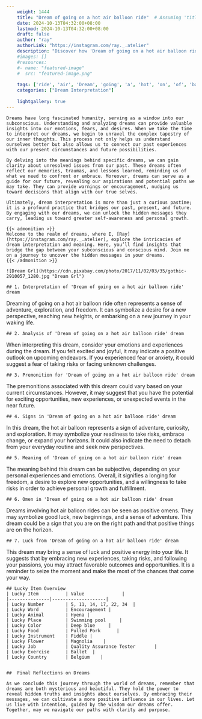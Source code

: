 ```yaml
---
    weight: 1444
    title: "Dream of going on a hot air balloon ride"  # Assuming 'title' column exists
    date: 2024-10-13T04:32:00+08:00
    lastmod: 2024-10-13T04:32:00+08:00
    draft: false
    author: "ray"
    authorLink: "https://instagram.com/ray._.atelier"
    description: "Discover how 'Dream of going on a hot air balloon ride' can interpret your future and uncover its significant meanings in your life."
    #images: []
    #resources:
    #- name: "featured-image"
    #  src: "featured-image.png"
    
    tags: ['ride', 'air', 'Dream', 'going', 'a', 'hot', 'on', 'of', 'balloon']
    categories: ["Dream Interpretation"]
    
    lightgallery: true
---
```

    
    Dreams have long fascinated humanity, serving as a window into our subconscious. Understanding and analyzing dreams can provide valuable insights into our emotions, fears, and desires. When we take the time to interpret our dreams, we begin to unravel the complex tapestry of our inner thoughts. This process not only helps us understand ourselves better but also allows us to connect our past experiences with our present circumstances and future possibilities.
    
    By delving into the meanings behind specific dreams, we can gain clarity about unresolved issues from our past. These dreams often reflect our memories, traumas, and lessons learned, reminding us of what we need to confront or embrace. Moreover, dreams can serve as a guide for our future, revealing our aspirations and potential paths we may take. They can provide warnings or encouragement, nudging us toward decisions that align with our true selves.
    
    Ultimately, dream interpretation is more than just a curious pastime; it is a profound practice that bridges our past, present, and future. By engaging with our dreams, we can unlock the hidden messages they carry, leading us toward greater self-awareness and personal growth.
    
    {{< admonition >}}
    Welcome to the realm of dreams, where I, [Ray](https://instagram.com/ray._.atelier), explore the intricacies of dream interpretation and meaning. Here, you’ll find insights that bridge the gap between your subconscious and conscious mind. Join me on a journey to uncover the hidden messages in your dreams.
    {{< /admonition >}}
    
    ![Dream Grl](https://cdn.pixabay.com/photo/2017/11/02/03/35/gothic-2910057_1280.jpg "Dream Grl")
    
    ## 1. Interpretation of 'Dream of going on a hot air balloon ride' dream
    
Dreaming of going on a hot air balloon ride often represents a sense of adventure, exploration, and freedom. It can symbolize a desire for a new perspective, reaching new heights, or embarking on a new journey in your waking life.
    
    ## 2. Analysis of 'Dream of going on a hot air balloon ride' dream
    
When interpreting this dream, consider your emotions and experiences during the dream. If you felt excited and joyful, it may indicate a positive outlook on upcoming endeavors. If you experienced fear or anxiety, it could suggest a fear of taking risks or facing unknown challenges.
    
    ## 3. Premonition for 'Dream of going on a hot air balloon ride' dream
    
The premonitions associated with this dream could vary based on your current circumstances. However, it may suggest that you have the potential for exciting opportunities, new experiences, or unexpected events in the near future.
    
    ## 4. Signs in 'Dream of going on a hot air balloon ride' dream
    
In this dream, the hot air balloon represents a sign of adventure, curiosity, and exploration. It may symbolize your readiness to take risks, embrace change, or expand your horizons. It could also indicate the need to detach from your everyday routine and seek new perspectives.
    
    ## 5. Meaning of 'Dream of going on a hot air balloon ride' dream
    
The meaning behind this dream can be subjective, depending on your personal experiences and emotions. Overall, it signifies a longing for freedom, a desire to explore new opportunities, and a willingness to take risks in order to achieve personal growth and fulfillment.
    
    ## 6. Omen in 'Dream of going on a hot air balloon ride' dream
    
Dreams involving hot air balloon rides can be seen as positive omens. They may symbolize good luck, new beginnings, and a sense of adventure. This dream could be a sign that you are on the right path and that positive things are on the horizon.
    
    ## 7. Luck from 'Dream of going on a hot air balloon ride' dream
    
This dream may bring a sense of luck and positive energy into your life. It suggests that by embracing new experiences, taking risks, and following your passions, you may attract favorable outcomes and opportunities. It is a reminder to seize the moment and make the most of the chances that come your way.
    
    ## Lucky Item Overview
    | Lucky Item          | Value              |
    |---------------|--------------------|
    | Lucky Number        | 5, 11, 14, 17, 22, 34  |
    | Lucky Word          | Encouragement |
    | Lucky Animal        | Hyena |
    | Lucky Place         | Swimming pool     |
    | Lucky Color         | Deep blue     |
    | Lucky Food          | Pulled Pork      |
    | Lucky Instrument    | Fiddle |
    | Lucky Flower        | Magnolia    |
    | Lucky Job           | Quality Assurance Tester       |
    | Lucky Exercise      | Ballet  |
    | Lucky Country       | Belgium    |
    
    
    ##  Final Reflections on Dreams
    
    As we conclude this journey through the world of dreams, remember that dreams are both mysterious and beautiful. They hold the power to reveal hidden truths and insights about ourselves. By embracing their messages, we can cultivate a more positive influence in our lives. Let us live with intention, guided by the wisdom our dreams offer. Together, may we navigate our paths with clarity and purpose.
    